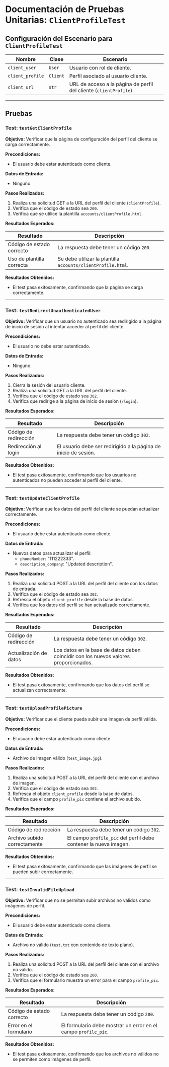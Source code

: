 # Documentación de Pruebas Unitarias: `ClientProfileTest`

## Configuración del Escenario para `ClientProfileTest`

| Nombre             | Clase      | Escenario                                                                 |
|--------------------|------------|---------------------------------------------------------------------------|
| `client_user`      | `User`     | Usuario con rol de cliente.                                               |
| `client_profile`   | `Client`   | Perfil asociado al usuario cliente.                                       |
| `client_url`       | `str`      | URL de acceso a la página de perfil del cliente (`clientProfile`).         |

---

## Pruebas

### Test: `testGetClientProfile`

**Objetivo:** Verificar que la página de configuración del perfil del cliente se carga correctamente.

**Precondiciones:**
- El usuario debe estar autenticado como cliente.

**Datos de Entrada:**
- Ninguno.

**Pasos Realizados:**
1. Realiza una solicitud GET a la URL del perfil del cliente (`clientProfile`).
2. Verifica que el código de estado sea `200`.
3. Verifica que se utilice la plantilla `accounts/clientProfile.html`.

**Resultados Esperados:**

| **Resultado**             | **Descripción**                                             |
|---------------------------|-----------------------------------------------------------|
| Código de estado correcto  | La respuesta debe tener un código `200`.                   |
| Uso de plantilla correcta  | Se debe utilizar la plantilla `accounts/clientProfile.html`. |

**Resultados Obtenidos:**
- El test pasa exitosamente, confirmando que la página se carga correctamente.

---

### Test: `testRedirectUnauthenticatedUser`

**Objetivo:** Verificar que un usuario no autenticado sea redirigido a la página de inicio de sesión al intentar acceder al perfil del cliente.

**Precondiciones:**
- El usuario no debe estar autenticado.

**Datos de Entrada:**
- Ninguno.

**Pasos Realizados:**
1. Cierra la sesión del usuario cliente.
2. Realiza una solicitud GET a la URL del perfil del cliente.
3. Verifica que el código de estado sea `302`.
4. Verifica que redirige a la página de inicio de sesión (`/login`).

**Resultados Esperados:**

| **Resultado**             | **Descripción**                                             |
|---------------------------|-----------------------------------------------------------|
| Código de redirección      | La respuesta debe tener un código `302`.                   |
| Redirección al login       | El usuario debe ser redirigido a la página de inicio de sesión. |

**Resultados Obtenidos:**
- El test pasa exitosamente, confirmando que los usuarios no autenticados no pueden acceder al perfil del cliente.

---

### Test: `testUpdateClientProfile`

**Objetivo:** Verificar que los datos del perfil del cliente se puedan actualizar correctamente.

**Precondiciones:**
- El usuario debe estar autenticado como cliente.

**Datos de Entrada:**
- Nuevos datos para actualizar el perfil:
  - `phoneNumber`: "111222333".
  - `description_company`: "Updated description".

**Pasos Realizados:**
1. Realiza una solicitud POST a la URL del perfil del cliente con los datos de entrada.
2. Verifica que el código de estado sea `302`.
3. Refresca el objeto `client_profile` desde la base de datos.
4. Verifica que los datos del perfil se han actualizado correctamente.

**Resultados Esperados:**

| **Resultado**                     | **Descripción**                                             |
|-----------------------------------|-----------------------------------------------------------|
| Código de redirección              | La respuesta debe tener un código `302`.                   |
| Actualización de datos             | Los datos en la base de datos deben coincidir con los nuevos valores proporcionados. |

**Resultados Obtenidos:**
- El test pasa exitosamente, confirmando que los datos del perfil se actualizan correctamente.

---

### Test: `testUploadProfilePicture`

**Objetivo:** Verificar que el cliente pueda subir una imagen de perfil válida.

**Precondiciones:**
- El usuario debe estar autenticado como cliente.

**Datos de Entrada:**
- Archivo de imagen válido (`test_image.jpg`).

**Pasos Realizados:**
1. Realiza una solicitud POST a la URL del perfil del cliente con el archivo de imagen.
2. Verifica que el código de estado sea `302`.
3. Refresca el objeto `client_profile` desde la base de datos.
4. Verifica que el campo `profile_pic` contiene el archivo subido.

**Resultados Esperados:**

| **Resultado**             | **Descripción**                                             |
|---------------------------|-----------------------------------------------------------|
| Código de redirección      | La respuesta debe tener un código `302`.                   |
| Archivo subido correctamente| El campo `profile_pic` del perfil debe contener la nueva imagen. |

**Resultados Obtenidos:**
- El test pasa exitosamente, confirmando que las imágenes de perfil se pueden subir correctamente.

---

### Test: `testInvalidFileUpload`

**Objetivo:** Verificar que no se permitan subir archivos no válidos como imágenes de perfil.

**Precondiciones:**
- El usuario debe estar autenticado como cliente.

**Datos de Entrada:**
- Archivo no válido (`test.txt` con contenido de texto plano).

**Pasos Realizados:**
1. Realiza una solicitud POST a la URL del perfil del cliente con el archivo no válido.
2. Verifica que el código de estado sea `200`.
3. Verifica que el formulario muestra un error para el campo `profile_pic`.

**Resultados Esperados:**

| **Resultado**                | **Descripción**                                             |
|------------------------------|-----------------------------------------------------------|
| Código de estado correcto     | La respuesta debe tener un código `200`.                   |
| Error en el formulario         | El formulario debe mostrar un error en el campo `profile_pic`. |

**Resultados Obtenidos:**
- El test pasa exitosamente, confirmando que los archivos no válidos no se permiten como imágenes de perfil.
